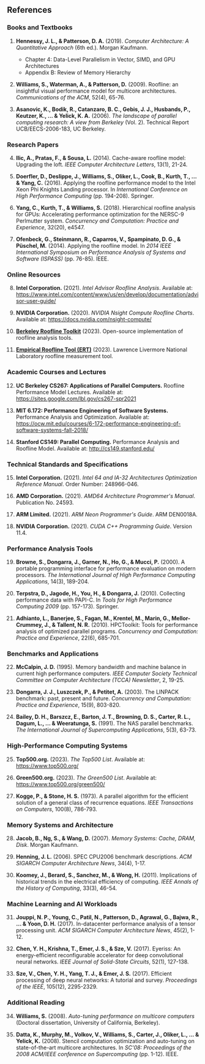 ## References

### Books and Textbooks

1. **Hennessy, J. L., & Patterson, D. A.** (2019). *Computer Architecture: A Quantitative Approach* (6th ed.). Morgan Kaufmann.
   - Chapter 4: Data-Level Parallelism in Vector, SIMD, and GPU Architectures
   - Appendix B: Review of Memory Hierarchy

2. **Williams, S., Waterman, A., & Patterson, D.** (2009). Roofline: an insightful visual performance model for multicore architectures. *Communications of the ACM*, 52(4), 65-76.

3. **Asanovic, K., Bodik, R., Catanzaro, B. C., Gebis, J. J., Husbands, P., Keutzer, K., ... & Yelick, K. A.** (2006). *The landscape of parallel computing research: A view from Berkeley* (Vol. 2). Technical Report UCB/EECS-2006-183, UC Berkeley.

### Research Papers

4. **Ilic, A., Pratas, F., & Sousa, L.** (2014). Cache-aware roofline model: Upgrading the loft. *IEEE Computer Architecture Letters*, 13(1), 21-24.

5. **Doerfler, D., Deslippe, J., Williams, S., Oliker, L., Cook, B., Kurth, T., ... & Yang, C.** (2016). Applying the roofline performance model to the Intel Xeon Phi Knights Landing processor. In *International Conference on High Performance Computing* (pp. 194-208). Springer.

6. **Yang, C., Kurth, T., & Williams, S.** (2018). Hierarchical roofline analysis for GPUs: Accelerating performance optimization for the NERSC-9 Perlmutter system. *Concurrency and Computation: Practice and Experience*, 32(20), e4547.

7. **Ofenbeck, G., Steinmann, R., Caparros, V., Spampinato, D. G., & Püschel, M.** (2014). Applying the roofline model. In *2014 IEEE International Symposium on Performance Analysis of Systems and Software (ISPASS)* (pp. 76-85). IEEE.

### Online Resources

8. **Intel Corporation.** (2021). *Intel Advisor Roofline Analysis*. Available at: https://www.intel.com/content/www/us/en/develop/documentation/advisor-user-guide/

9. **NVIDIA Corporation.** (2020). *NVIDIA Nsight Compute Roofline Charts*. Available at: https://docs.nvidia.com/nsight-compute/

10. **[Berkeley Roofline Toolkit](https://bitbucket.org/berkeleylab/roofline/src/default/)** (2023). Open-source implementation of roofline analysis tools.

11. **[Empirical Roofline Tool (ERT)](https://github.com/LLNL/Empirical-Roofline-Tool)** (2023). Lawrence Livermore National Laboratory roofline measurement tool.

### Academic Courses and Lectures

12. **UC Berkeley CS267: Applications of Parallel Computers.** Roofline Performance Model Lectures. Available at: https://sites.google.com/lbl.gov/cs267-spr2021

13. **MIT 6.172: Performance Engineering of Software Systems.** Performance Analysis and Optimization. Available at: https://ocw.mit.edu/courses/6-172-performance-engineering-of-software-systems-fall-2018/

14. **Stanford CS149: Parallel Computing.** Performance Analysis and Roofline Model. Available at: http://cs149.stanford.edu/

### Technical Standards and Specifications

15. **Intel Corporation.** (2021). *Intel 64 and IA-32 Architectures Optimization Reference Manual*. Order Number: 248966-046.

16. **AMD Corporation.** (2021). *AMD64 Architecture Programmer's Manual*. Publication No. 24593.

17. **ARM Limited.** (2021). *ARM Neon Programmer's Guide*. ARM DEN0018A.

18. **NVIDIA Corporation.** (2021). *CUDA C++ Programming Guide*. Version 11.4.

### Performance Analysis Tools

19. **Browne, S., Dongarra, J., Garner, N., Ho, G., & Mucci, P.** (2000). A portable programming interface for performance evaluation on modern processors. *The International Journal of High Performance Computing Applications*, 14(3), 189-204.

20. **Terpstra, D., Jagode, H., You, H., & Dongarra, J.** (2010). Collecting performance data with PAPI-C. In *Tools for High Performance Computing 2009* (pp. 157-173). Springer.

21. **Adhianto, L., Banerjee, S., Fagan, M., Krentel, M., Marin, G., Mellor-Crummey, J., & Tallent, N. R.** (2010). HPCToolkit: Tools for performance analysis of optimized parallel programs. *Concurrency and Computation: Practice and Experience*, 22(6), 685-701.

### Benchmarks and Applications

22. **McCalpin, J. D.** (1995). Memory bandwidth and machine balance in current high performance computers. *IEEE Computer Society Technical Committee on Computer Architecture (TCCA) Newsletter*, 2, 19-25.

23. **Dongarra, J. J., Luszczek, P., & Petitet, A.** (2003). The LINPACK benchmark: past, present and future. *Concurrency and Computation: Practice and Experience*, 15(9), 803-820.

24. **Bailey, D. H., Barszcz, E., Barton, J. T., Browning, D. S., Carter, R. L., Dagum, L., ... & Weeratunga, S.** (1991). The NAS parallel benchmarks. *The International Journal of Supercomputing Applications*, 5(3), 63-73.

### High-Performance Computing Systems

25. **Top500.org.** (2023). *The Top500 List*. Available at: https://www.top500.org/

26. **Green500.org.** (2023). *The Green500 List*. Available at: https://www.top500.org/green500/

27. **Kogge, P., & Stone, H. S.** (1973). A parallel algorithm for the efficient solution of a general class of recurrence equations. *IEEE Transactions on Computers*, 100(8), 786-793.

### Memory Systems and Architecture

28. **Jacob, B., Ng, S., & Wang, D.** (2007). *Memory Systems: Cache, DRAM, Disk*. Morgan Kaufmann.

29. **Henning, J. L.** (2006). SPEC CPU2006 benchmark descriptions. *ACM SIGARCH Computer Architecture News*, 34(4), 1-17.

30. **Koomey, J., Berard, S., Sanchez, M., & Wong, H.** (2011). Implications of historical trends in the electrical efficiency of computing. *IEEE Annals of the History of Computing*, 33(3), 46-54.

### Machine Learning and AI Workloads

31. **Jouppi, N. P., Young, C., Patil, N., Patterson, D., Agrawal, G., Bajwa, R., ... & Yoon, D. H.** (2017). In-datacenter performance analysis of a tensor processing unit. *ACM SIGARCH Computer Architecture News*, 45(2), 1-12.

32. **Chen, Y. H., Krishna, T., Emer, J. S., & Sze, V.** (2017). Eyeriss: An energy-efficient reconfigurable accelerator for deep convolutional neural networks. *IEEE Journal of Solid-State Circuits*, 52(1), 127-138.

33. **Sze, V., Chen, Y. H., Yang, T. J., & Emer, J. S.** (2017). Efficient processing of deep neural networks: A tutorial and survey. *Proceedings of the IEEE*, 105(12), 2295-2329.

### Additional Reading

34. **Williams, S.** (2008). *Auto-tuning performance on multicore computers* (Doctoral dissertation, University of California, Berkeley).

35. **Datta, K., Murphy, M., Volkov, V., Williams, S., Carter, J., Oliker, L., ... & Yelick, K.** (2008). Stencil computation optimization and auto-tuning on state-of-the-art multicore architectures. In *SC'08: Proceedings of the 2008 ACM/IEEE conference on Supercomputing* (pp. 1-12). IEEE.